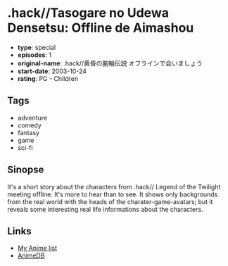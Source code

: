 # .hack//Tasogare no Udewa Densetsu: Offline de Aimashou

-   **type**: special
-   **episodes**: 1
-   **original-name**: .hack//黄昏の腕輪伝説 オフラインで会いましょう
-   **start-date**: 2003-10-24
-   **rating**: PG - Children

## Tags

-   adventure
-   comedy
-   fantasy
-   game
-   sci-fi

## Sinopse

It's a short story about the characters from .hack// Legend of the Twilight meeting offline. It's more to hear than to see. It shows only backgrounds from the real world with the heads of the charater-game-avatars; but it reveals some interesting real life informations about the characters.

## Links

-   [My Anime list](https://myanimelist.net/anime/1994/hack__Tasogare_no_Udewa_Densetsu__Offline_de_Aimashou)
-   [AnimeDB](http://anidb.info/perl-bin/animedb.pl?show=anime&aid=447)
